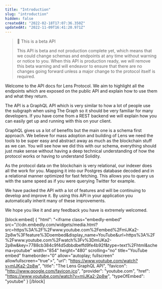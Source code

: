 ```yaml
---
title: "Introduction"
slug: "introduction"
hidden: false
createdAt: "2022-02-18T17:07:36.350Z"
updatedAt: "2022-11-09T16:41:20.971Z"
---
```

> 🚧 This is a beta API
> 
> This API is beta and not production complete yet, which means that we could change schemas and endpoints at any time without warning or notice to you. When this API is production ready, we will remove this beta warning and will endeavor to ensure that there are no changes going forward unless a major change to the protocol itself is required.

Welcome to the API docs for Lens Protocol.  We aim to highlight all the endpoints which are exposed on the public API and explain how to use them and what they return. 

The API is a GraphQL API which is very similar to how a lot of people use the subgraph when using The Graph so it should be very familiar for many developers. If you have come from a REST backend we will explain how you can easily get up and running with this on your client.

GraphQL gives us a lot of benefits but the main one is a schema first approach. We believe for mass adoption and building of Lens we need the tools to be super easy and abstract away as much as the blockchain stuff as we can. You will see how we did this with our schema, everything should just make sense without having a deep technical understanding of how the protocol works or having to understand Solidity.

As the protocol data on the blockchain is very relational, our indexer does all the work for you. Mapping it into our Postgres database decoded and in a relational manner optimized for fast fetching. This allows you to query us with the same speed as if you were querying Twitter for example. 

We have packed the API with a lot of features and will be continuing to develop and improve it. By using this API in your application you automatically inherit many of these improvements.

We hope you like it and any feedback you have is extremely welcomed.


[block:embed]
{
  "html": "<iframe class=\"embedly-embed\" src=\"//cdn.embedly.com/widgets/media.html?src=https%3A%2F%2Fwww.youtube.com%2Fembed%2FmIJKa2-2p8w%3Ffeature%3Doembed&display_name=YouTube&url=https%3A%2F%2Fwww.youtube.com%2Fwatch%3Fv%3DmIJKa2-2p8w&key=7788cb384c9f4d5dbbdbeffd9fe4b92f&type=text%2Fhtml&schema=youtube\" width=\"854\" height=\"480\" scrolling=\"no\" title=\"YouTube embed\" frameborder=\"0\" allow=\"autoplay; fullscreen\" allowfullscreen=\"true\"></iframe>",
  "url": "https://www.youtube.com/watch?v=mIJKa2-2p8w",
  "title": "The Lens GraphQL API",
  "favicon": "http://www.google.com/favicon.ico",
  "provider": "youtube.com",
  "href": "https://www.youtube.com/watch?v=mIJKa2-2p8w",
  "typeOfEmbed": "youtube"
}
[/block]